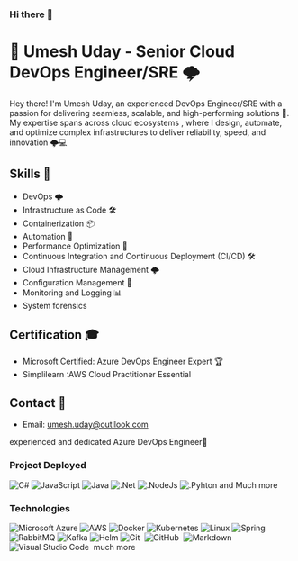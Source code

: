 ### Hi there 👋
# 🚀 Umesh Uday - Senior Cloud DevOps Engineer/SRE 🌩️

Hey there! I'm Umesh Uday, an experienced  DevOps Engineer/SRE with a passion for delivering  seamless, scalable, and high-performing solutions 🚀. My expertise spans across cloud ecosystems , where I design, automate, and optimize complex infrastructures to deliver reliability, speed, and innovation 🌩️💻

## Skills 🔧
- DevOps 🌩️
- Infrastructure as Code 🛠️
- Containerization 📦
- Automation 🤖
- Performance Optimization 🚀
- Continuous Integration and Continuous Deployment (CI/CD) 🛠️
- Cloud Infrastructure Management 🌩️
- Configuration Management 🔧
- Monitoring and Logging 📊
- System forensics

## Certification 🎓
- Microsoft Certified: Azure DevOps Engineer Expert 🏆
- Simplilearn :AWS Cloud Practitioner Essential

## Contact 📱
- Email: umesh.uday@outllook.com
<!-- inkedIn: linkedin.com/in/umeshuday 🔗-->

 experienced and dedicated Azure DevOps Engineer🚀


### Project Deployed 

![C#](https://img.shields.io/badge/C%23-239120?logo=c-sharp)
![JavaScript](https://img.shields.io/badge/-JavaScript-000?&logo=JavaScript)
![Java](https://img.shields.io/badge/-Java-000?&logo=Java&logoColor=007396)
![.Net](https://img.shields.io/badge/.NET-5C2D91?logo=.net)
![.NodeJs](https://img.shields.io/static/v1?label=NodeJS&message=Nodejs&color=green)
![.Pyhton](https://img.shields.io/static/v1?label=Pyhton&message=Python&color=Blue) and Much more

### Technologies
![Microsoft Azure](https://img.shields.io/badge/Microsoft_Azure-000?logo=microsoft-azure)
![AWS](https://img.shields.io/badge/-AWS-000?&logo=Amazon-AWS&logoColor=F90)
![Docker](https://img.shields.io/badge/-Docker-000?&logo=Docker)
![Kubernetes](https://img.shields.io/badge/-Kubernetes-000?&logo=Kubernetes)
![Linux](https://img.shields.io/badge/-Linux-000?&logo=Linux)
![Spring](https://img.shields.io/badge/-Spring-000?&logo=Spring)
![RabbitMQ](https://img.shields.io/badge/-RabbitMQ-000?&logo=RabbitMQ)
![Kafka](https://img.shields.io/badge/-Kafka-000?&logo=Kafka)
![Helm](https://camo.githubusercontent.com/e6510faac7586ec8b65b54c45fe9393b99927a242c494e2269cff202034a1861/68747470733a2f2f696d672e736869656c64732e696f2f7374617469632f76313f7374796c653d666f722d7468652d6261646765266d6573736167653d48656c6d26636f6c6f723d304631363839266c6f676f3d48656c6d266c6f676f436f6c6f723d464646464646266c6162656c3d)
![Git](https://img.shields.io/badge/-Git-05122A?style=flat&logo=git)&nbsp;
![GitHub](https://img.shields.io/badge/-GitHub-05122A?style=flat&logo=github)&nbsp;
![Markdown](https://img.shields.io/badge/-Markdown-05122A?style=flat&logo=markdown)\
![Visual Studio Code](https://img.shields.io/badge/-Visual%20Studio%20Code-05122A?style=flat&logo=visual-studio-code&logoColor=007ACC)&nbsp; much more
